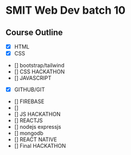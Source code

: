 # SMIT Web Dev batch 10

## Course Outline

- [x] HTML
- [x] CSS
- [] bootstrap/tailwind
- [] CSS HACKATHON
- [] JAVASCRIPT
- [x] GITHUB/GIT
- [] FIREBASE
- []
- [] JS HACKATHON
- [] REACTJS
- [] nodejs expressjs 
- [] mongodb
- [] REACT NATIVE
- [] Final HACKATHON
